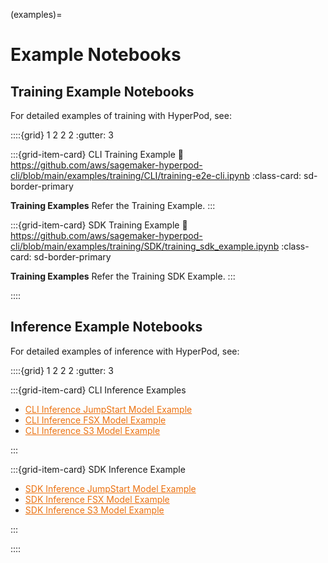 (examples)=

# Example Notebooks

## Training Example Notebooks

For detailed examples of training with HyperPod, see:

::::{grid} 1 2 2 2
:gutter: 3

:::{grid-item-card} CLI Training Example
:link: https://github.com/aws/sagemaker-hyperpod-cli/blob/main/examples/training/CLI/training-e2e-cli.ipynb
:class-card: sd-border-primary

**Training Examples** Refer the Training Example.
:::

:::{grid-item-card} SDK Training Example
:link: https://github.com/aws/sagemaker-hyperpod-cli/blob/main/examples/training/SDK/training_sdk_example.ipynb
:class-card: sd-border-primary

**Training Examples** Refer the Training SDK Example.
:::

::::


## Inference Example Notebooks

For detailed examples of inference with HyperPod, see:

::::{grid} 1 2 2 2
:gutter: 3

:::{grid-item-card} CLI Inference Examples
- <a href="https://github.com/aws/sagemaker-hyperpod-cli/blob/main/examples/inference/CLI/inference-jumpstart-e2e-cli.ipynb" target="_blank" style="color: #EC7211;">CLI Inference JumpStart Model Example</a>
- <a href="https://github.com/aws/sagemaker-hyperpod-cli/blob/main/examples/inference/CLI/inference-fsx-model-e2e-cli.ipynb" target="_blank" style="color: #EC7211;">CLI Inference FSX Model Example</a>
- <a href="https://github.com/aws/sagemaker-hyperpod-cli/blob/main/examples/inference/CLI/inference-s3-model-e2e-cli.ipynb" target="_blank" style="color: #EC7211;">CLI Inference S3 Model Example</a>

:::

:::{grid-item-card} SDK Inference Example
- <a href="https://github.com/aws/sagemaker-hyperpod-cli/blob/main/examples/inference/SDK/inference-jumpstart-e2e.ipynb" target="_blank" style="color: #EC7211;">SDK Inference JumpStart Model Example</a>
- <a href="https://github.com/aws/sagemaker-hyperpod-cli/blob/main/examples/inference/SDK/inference-fsx-model-e2e.ipynb" target="_blank" style="color: #EC7211;">SDK Inference FSX Model Example</a>
- <a href="https://github.com/aws/sagemaker-hyperpod-cli/blob/main/examples/inference/SDK/inference-s3-model-e2e.ipynb" target="_blank" style="color: #EC7211;">SDK Inference S3 Model Example</a>

:::

::::
